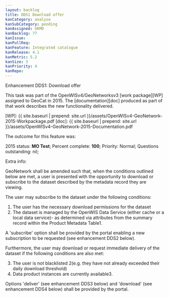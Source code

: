 ```yaml
---
layout: backlog
title: DDS1 Download offer
kanCategory: analyse
kanSubCategory: pending
kanAssigned: UKMO
kanBacklog: 77
kanIssue:
kanPullReq:
kanFeature: Integrated catalogue
kanRelease: 4.1
kanMetric: 5.2
kanSize: 3
kanPriority: 4
kanRepo:
---
```

Enhancement DDS1: Download offer

This task was part of the OpenWISv4/GeoNetworksv3 [work package][WP] assigned to GeoCat in 2015.  The [documentation][doc] produced as part of that work describes the new functionality delivered.

[WP]: {{ site.baseurl | prepend: site.url }}/assets/OpenWISv4-GeoNetwork-2015-Workpackage.pdf
[doc]: {{ site.baseurl | prepend: site.url }}/assets/OpenWISv4-GeoNetwork-2015-Documentation.pdf

The outcome for this feature was:

2015 status: **MO Test**; Percent complete: **100**; Priority: Normal; Questions outstanding: nil;

Extra info:

GeoNetwork shall be amended such that, when the conditions outlined below are met, a user is presented with the opportunity to download or subscribe to the dataset described by the metadata record they are viewing.

The user may subscribe to the dataset under the following conditions:

1. The user has the necessary download permissions for the dataset
2. The dataset is managed by the OpenWIS Data Service (either cache or a local data service)- as determined via attributes from the summary record within the Product Metadata Table1.

A 'subscribe' option shall be provided by the portal enabling a new subscription to be requested (see enhancement DDS2 below).

Furthermore, the user may download or request immediate delivery of the dataset if the following conditions are also met:

3. The user is not blacklisted 2(e.g. they have not already exceeded their daily download threshold)
4. Data product instances are currently available3.

Options 'deliver' (see enhancement DDS3 below) and 'download' (see enhancement DDS4 below) shall be provided by the portal.
